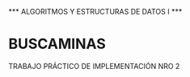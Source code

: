 *** ALGORITMOS Y ESTRUCTURAS DE DATOS I ***

# BUSCAMINAS

TRABAJO PRÁCTICO DE IMPLEMENTACIÓN NRO 2 

